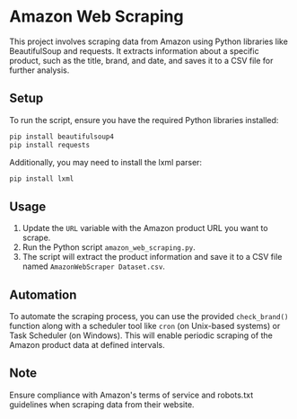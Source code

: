 # Amazon Web Scraping

This project involves scraping data from Amazon using Python libraries like BeautifulSoup and requests. It extracts information about a specific product, such as the title, brand, and date, and saves it to a CSV file for further analysis.

## Setup

To run the script, ensure you have the required Python libraries installed:

```bash
pip install beautifulsoup4
pip install requests
```

Additionally, you may need to install the lxml parser:

```bash
pip install lxml
```

## Usage

1. Update the `URL` variable with the Amazon product URL you want to scrape.
2. Run the Python script `amazon_web_scraping.py`.
3. The script will extract the product information and save it to a CSV file named `AmazonWebScraper Dataset.csv`.

## Automation

To automate the scraping process, you can use the provided `check_brand()` function along with a scheduler tool like `cron` (on Unix-based systems) or Task Scheduler (on Windows). This will enable periodic scraping of the Amazon product data at defined intervals.

## Note

Ensure compliance with Amazon's terms of service and robots.txt guidelines when scraping data from their website.
